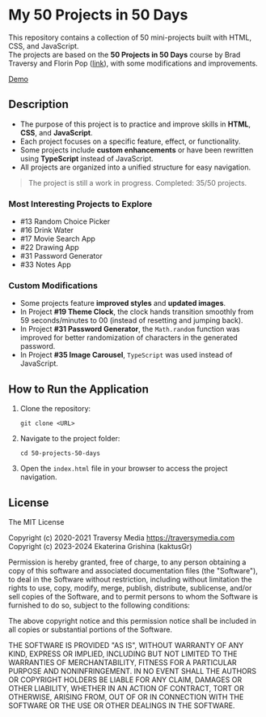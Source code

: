 # My 50 Projects in 50 Days

This repository contains a collection of 50 mini-projects built with HTML, CSS, and JavaScript.  
The projects are based on the **50 Projects in 50 Days** course by Brad Traversy and Florin Pop ([link](https://www.udemy.com/course/50-projects-50-days/)), with some modifications and improvements.

[Demo](https://kaktusgr.github.io/50-projects-50-days/)

## Description
- The purpose of this project is to practice and improve skills in **HTML**, **CSS**, and **JavaScript**.
- Each project focuses on a specific feature, effect, or functionality.
- Some projects include **custom enhancements** or have been rewritten using **TypeScript** instead of JavaScript.
- All projects are organized into a unified structure for easy navigation.

> The project is still a work in progress. Completed: 35/50 projects.

### Most Interesting Projects to Explore
- #13 Random Choice Picker
- #16 Drink Water
- #17 Movie Search App
- #22 Drawing App
- #31 Password Generator
- #33 Notes App

### Custom Modifications
- Some projects feature **improved styles** and **updated images**.
- In Project **#19 Theme Clock**, the clock hands transition smoothly from 59 seconds/minutes to 00 (instead of resetting and jumping back).
- In Project **#31 Password Generator**, the `Math.random` function was improved for better randomization of characters in the generated password.
- In Project **#35 Image Carousel**, `TypeScript` was used instead of JavaScript.

## How to Run the Application
1. Clone the repository:
   ```
   git clone <URL>
   ```
2. Navigate to the project folder:
   ```
   cd 50-projects-50-days
   ```
3. Open the `index.html` file in your browser to access the project navigation.

## License
The MIT License

Copyright (c) 2020-2021 Traversy Media https://traversymedia.com  
Copyright (c) 2023-2024 Ekaterina Grishina (kaktusGr)

Permission is hereby granted, free of charge, to any person obtaining a copy of this software and associated documentation files (the "Software"), to deal in the Software without restriction, including without limitation the rights to use, copy, modify, merge, publish, distribute, sublicense, and/or sell copies of the Software, and to permit persons to whom the Software is furnished to do so, subject to the following conditions:

The above copyright notice and this permission notice shall be included in all copies or substantial portions of the Software.

THE SOFTWARE IS PROVIDED "AS IS", WITHOUT WARRANTY OF ANY KIND, EXPRESS OR IMPLIED, INCLUDING BUT NOT LIMITED TO THE WARRANTIES OF MERCHANTABILITY, FITNESS FOR A PARTICULAR PURPOSE AND NONINFRINGEMENT. IN NO EVENT SHALL THE AUTHORS OR COPYRIGHT HOLDERS BE LIABLE FOR ANY CLAIM, DAMAGES OR OTHER LIABILITY, WHETHER IN AN ACTION OF CONTRACT, TORT OR OTHERWISE, ARISING FROM, OUT OF OR IN CONNECTION WITH THE SOFTWARE OR THE USE OR OTHER DEALINGS IN THE SOFTWARE.

